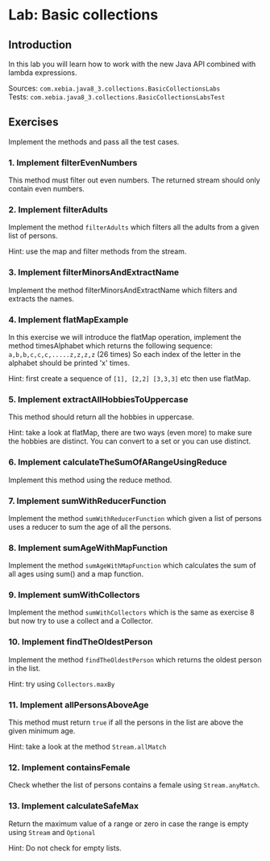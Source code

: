 # Lab: Basic collections

## Introduction

In this lab you will learn how to work with the new Java API combined with lambda expressions.

Sources: `com.xebia.java8_3.collections.BasicCollectionsLabs`  
Tests: `com.xebia.java8_3.collections.BasicCollectionsLabsTest`

## Exercises

Implement the methods and pass all the test cases.

### 1. Implement filterEvenNumbers

This method must filter out even numbers. The returned stream should only contain even numbers.

### 2. Implement filterAdults

Implement the method `filterAdults` which filters all the adults from a given list of persons.

Hint: use the map and filter methods from the stream.

### 3. Implement filterMinorsAndExtractName

Implement the method filterMinorsAndExtractName which filters and extracts the names.

### 4. Implement flatMapExample

In this exercise we will introduce the flatMap operation, implement the method timesAlphabet which returns the
following sequence: `a,b,b,c,c,c,.....z,z,z,z` (26 times)
So each index of the letter in the alphabet should be printed 'x' times.

Hint: first create a sequence of `[1], [2,2] [3,3,3]` etc then use flatMap.

### 5. Implement extractAllHobbiesToUppercase

This method should return all the hobbies in uppercase.

Hint: take a look at flatMap, there are two ways (even more) to make sure the hobbies are distinct. You can convert to a set or
you can use distinct.

### 6. Implement calculateTheSumOfARangeUsingReduce

Implement this method using the reduce method.

### 7. Implement sumWithReducerFunction
 
Implement the method `sumWithReducerFunction` which given a list of persons uses a reducer to sum the age of all the persons.

### 8. Implement sumAgeWithMapFunction

Implement the method `sumAgeWithMapFunction` which calculates the sum of all ages using sum() and a map function.

### 9. Implement sumWithCollectors

Implement the method `sumWithCollectors` which is the same as exercise 8 but now try to use a collect and a Collector.

### 10. Implement findTheOldestPerson
Implement the method `findTheOldestPerson` which returns the oldest person in the list.

Hint: try using `Collectors.maxBy` 

### 11. Implement allPersonsAboveAge

This method must return `true` if all the persons in the list are above the given minimum age. 

Hint: take a look at the method `Stream.allMatch`

### 12. Implement containsFemale

Check whether the list of persons contains a female using `Stream.anyMatch`.
         
### 13. Implement calculateSafeMax

Return the maximum value of a range or zero in case the range is empty using `Stream` and `Optional`

Hint: Do not check for empty lists.
